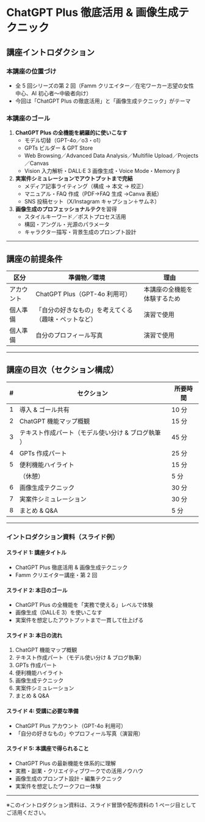 # ChatGPT Plus 徹底活用 & 画像生成テクニック

## 講座イントロダクション

### 本講座の位置づけ

-   全 5 回シリーズの第 2 回（Famm クリエイター／在宅ワーカー志望の女性中心、AI 初心者〜中級者向け）
-   今回は「ChatGPT Plus の徹底活用」と「画像生成テクニック」がテーマ

### 本講座のゴール

1. **ChatGPT Plus の全機能を網羅的に使いこなす**
    - モデル切替（GPT-4o／o3・o1）
    - GPTs ビルダー & GPT Store
    - Web Browsing／Advanced Data Analysis／Multifile Upload／Projects／Canvas
    - Vision 入力解析・DALL·E 3 画像生成・Voice Mode・Memory β
2. **実案件シミュレーションでアウトプットまで完結**
    - メディア記事ライティング（構成 → 本文 → 校正）
    - マニュアル・FAQ 作成（PDF→FAQ 生成 →Canva 表紙）
    - SNS 投稿セット（X/Instagram キャプション＋サムネ）
3. **画像生成のプロフェッショナルテク**を習得
    - スタイルキーワード／ポストプロセス活用
    - 構図・アングル・光源のパラメータ
    - キャラクター描写・背景生成のプロンプト設計

---

## 講座の前提条件

| 区分       | 準備物／環境                                         | 理由                         |
| ---------- | ---------------------------------------------------- | ---------------------------- |
| アカウント | ChatGPT Plus（GPT-4o 利用可）                        | 本講座の全機能を体験するため |
| 個人準備   | 「自分の好きなもの」を考えてくる（趣味・ペットなど） | 演習で使用                   |
| 個人準備   | 自分のプロフィール写真                               | 演習で使用                   |

---

## 講座の目次（セクション構成）

| #   | セクション                                         | 所要時間 |
| --- | -------------------------------------------------- | -------- |
| 1   | 導入 & ゴール共有                                  | 10 分    |
| 2   | ChatGPT 機能マップ概観                             | 15 分    |
| 3   | テキスト作成パート（モデル使い分け & ブログ執筆 ） | 45 分    |
| 4   | GPTs 作成パート                                    | 25 分    |
| 5   | 便利機能ハイライト                                 | 15 分    |
|     | （休憩）                                           | 5 分     |
| 6   | 画像生成テクニック                                 | 30 分    |
| 7   | 実案件シミュレーション                             | 30 分    |
| 8   | まとめ & Q&A                                       | 5 分     |

---

### イントロダクション資料（スライド例）

#### スライド 1: 講座タイトル

-   ChatGPT Plus 徹底活用 & 画像生成テクニック
-   Famm クリエイター講座・第 2 回

#### スライド 2: 本日のゴール

-   ChatGPT Plus の全機能を「実務で使える」レベルで体験
-   画像生成（DALL·E 3）を使いこなす
-   実案件を想定したアウトプットまで一貫して仕上げる

#### スライド 3: 本日の流れ

1. ChatGPT 機能マップ概観
2. テキスト作成パート（モデル使い分け & ブログ執筆）
3. GPTs 作成パート
4. 便利機能ハイライト
5. 画像生成テクニック
6. 実案件シミュレーション
7. まとめ & Q&A

#### スライド 4: 受講に必要な準備

-   ChatGPT Plus アカウント（GPT-4o 利用可）
-   「自分の好きなもの」やプロフィール写真（演習用）

#### スライド 5: 本講座で得られること

-   ChatGPT Plus の最新機能を体系的に理解
-   実務・副業・クリエイティブワークでの活用ノウハウ
-   画像生成のプロンプト設計・編集テクニック
-   実案件を想定したワークフロー体験

---

※このイントロダクション資料は、スライド冒頭や配布資料の 1 ページ目としてご活用ください。
